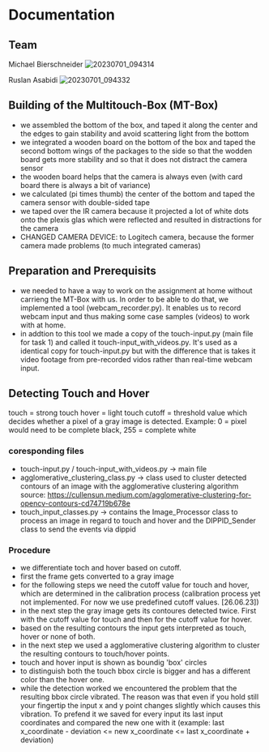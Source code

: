 # Documentation

## Team

Michael Bierschneider
![20230701_094314](https://github.com/ITT23/assignment-07-touch-device-osake/assets/41992838/6e34f7dd-beec-4419-bd0a-afb924fbb080)

Ruslan Asabidi
![20230701_094332](https://github.com/ITT23/assignment-07-touch-device-osake/assets/41992838/f1388381-d4fc-43ce-b6d4-86c8633ec072)

## Building of the Multitouch-Box (MT-Box)

- we assembled the bottom of the box, and taped it along the center and the edges to gain stability and avoid scattering light from the bottom
- we integrated a wooden board on the bottom of the box and taped the second bottom wings of the packages to the side so that the wodden board gets more stability and so that it does not distract the camera sensor
- the wooden board helps that the camera is always even (with card board there is always a bit of variance)
- we calculated (pi times thumb) the center of the bottom and taped the camera sensor with double-sided tape
- we taped over the IR camera because it projected a lot of white dots onto the plexis glas which were reflected and resulted in distractions for the camera
- CHANGED CAMERA DEVICE: to Logitech camera, because the former camera made problems (to much integrated cameras)

## Preparation and Prerequisits
- we needed to have a way to work on the assignment at home without carrieng the MT-Box with us. In order to be able to do that, we implemented a tool (webcam_recorder.py). It enables us to record webcam input and thus making some case samples (videos) to work with at home.
- in addtion to this tool we made a copy of the touch-input.py (main file for task 1) and called it touch-input_with_videos.py. It's used as a identical copy for touch-input.py but with the difference that is takes it video footage from pre-recorded vidos rather than real-time webcam input. 

## Detecting Touch and Hover
touch = strong touch
hover = light touch
cutoff = threshold value which decides whether a pixel of a gray image is detected. 
Example: 0 = pixel would need to be complete black, 255 = complete white

### coresponding files
- touch-input.py / touch-input_with_videos.py  -> main file
- agglomerative_clustering_class.py -> class used to cluster detected contours of an image with the agglomerative clustering algorithm
source: https://cullensun.medium.com/agglomerative-clustering-for-opencv-contours-cd74719b678e
- touch_input_classes.py -> contains the Image_Processor class to process an image in regard to touch and hover and the DIPPID_Sender class to send the events via dippid

### Procedure
- we differentiate toch and hover based on cutoff.
- first the frame gets converted to a gray image
- for the following steps we need the cutoff value for touch and hover, which are determined in the calibration process 
(calibration process yet not implemented. For now we use predefined cutoff values. [26.06.23])
- in the next step the gray image gets its contoures detected twice. First with the cutoff value for touch and then for the cutoff value for hover.
- based on the resulting contours the input gets interpreted as touch, hover or none of both.
- in the next step we used a agglomerative clustering algorithm to cluster the resulting contours to touch/hover points. 
- touch and hover input is shown as boundig 'box' circles
- to distinguish both the touch bbox circle is bigger and has a different color than the hover one.
- while the detection worked we encountered the problem that the resulting bbox circle vibrated. The reason was that even if you hold still your fingertip the input x and y point changes slightly which causes this vibration. To prefend it we saved for every input its last input coordinates and compared the new one with it (example: last x_coordinate - deviation <= new x_coordinate <= last x_coordinate + deviation)


